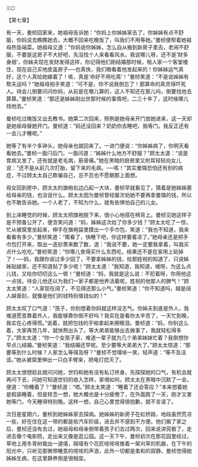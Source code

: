     三〇 

   【第七章】

   有一天，曼桢回家来，她祖母告诉她：“你妈上你姊姊家去了，你姊姊有点不舒服，你妈说去瞧瞧她去，大概不回来吃晚饭了，叫我们不用等她。”曼桢便帮着她祖母热饭端菜。她祖母又道：“你妈说你姊姊，怎么自从搬到新房子里去，老闹不舒服，不要是这房子不大好吧，先没找个人来看看风水。我说哪儿呀，还不是‘财多身弱’，你姊夫现在发财发得这样，你记得他们刚结婚那时候，租人家一个客堂楼住，现在自己买地皮盖房子──也真快，我们眼看着他发起来的！你姊姊运气真好，这个人真给她嫁着了！咳，真是‘命好不用吃斋’！”曼桢笑道：“不是说姊姊有帮夫运吗？”她祖母拍手笑道：“可不是，你不说我倒忘了！那算命的真灵得吓死人。待会儿倒要问问你妈，从前是在哪儿算的，这人不知还在那儿吗，倒要找他去算算。”曼桢笑道：“那还是姊姊刚出世那时候的事情吧，二三十年了，这时候哪儿找他去。”

   曼桢吃过晚饭又出去教书。她第二次回来，照例是她母亲开门放她进来，这一天却是她祖母替她开门。曼桢道：“妈还没回来？奶奶你去睡吧，我等门。我反正还有一会儿才睡呢。”

   她等了有半个多钟头，她母亲也就回来了。一进门便说：“你姊姊病了，你明天看看她去。”曼桢一面闩后门，一面问道：“姊姊什么地方不舒服？”顾太太道：“说是胃病又发了，还有就是老毛病，筋骨痛。”她在黑暗的厨房里又附耳轻轻向女儿说：“还不是从前几次打胎，留下来的毛病。──咳！”其实曼璐恐怕还有别的病症，不过顾太太自己欺骗自己，总不忍也不愿朝那上面想。

   母女回到房中，顾太太的旗袍右边凸起一大块，曼桢早就看见了，猜着是她姊姊塞给母亲的钱，也没说什么。顾太太因为曼桢曾经屡次劝她不要再拿曼璐的钱，所以也不敢告诉她。一个人老了，不知为什么，就有些惧怕自己的儿女。

   到上床睡觉的时候，顾太太把旗袍脱下来，很小心地搭在椅背上。曼桢见她这样子是不预备公开了，便含笑问道：“妈，姊姊这次给了你多少钱？”顾太太吃了一惊，忙从被窝里坐起来，伸手在旗袍袋里摸出一个手巾包，笑道：“我也不知道，我来看看有多少。”曼桢笑道：“甭看了，快睡下吧，你这样要着凉了。”她母亲还是把手巾包打开来，取出一迭钞票来数了数，道：“我说不要，她一定要我拿着，叫我买点什么吃吃。”曼桢笑道：“你哪儿舍得买什么东西吃，结果还不是在家用上贴掉了！──妈，我跟你说过多少回了，不要拿姊姊的钱，给那姓祝的知道了，只说姊姊贴娘家，还不知道贴了多少呢！”顾太太道：“我知道，我知道，嗳呀，为这么点儿钱，又给你叨叨这么一顿！”曼桢道：“妈，我就是这么说：不犯着呀，你用他这一点钱，待会儿他还以为我们一家子都是他养活着呢，姓祝的他那人的脾气！”顾太太笑道：“人家现在阔了，不见得还那么小气。”曼桢笑道：“你不知道吗，越是阔人越啬刻，就像是他们的钱特别值钱似的！”

   顾太太叹了口气道：“孩子，你别想着你妈就这样没志气。你姊夫到底是外人，我难道愿意靠着外人，我能够靠你倒不好吗？我实在是看你太辛苦了，一天忙到晚，我实在心疼得慌。”说着，就把包钱的手帕拿起来擦眼泪。曼桢道：“妈，你别这么着，大家再苦几年，就快熬出头了。等大弟弟能够出去做事了，我就轻松得多了。”顾太太道：“你一个女孩子家，难道一辈子就为几个弟弟妹妹忙着？我倒想你早点儿结婚。”曼桢笑道：“我结婚还早呢。至少要等大弟弟大了。”顾太太惊道：“那要等到什么时候？人家怎么等得及呀？”曼桢不觉噗哧一笑，轻声道：“等不及活该。”她从被窝里伸出一只白手臂来，把电灯捻灭了。

   顾太太很想趁此就问问她，世钧和她有没有私订终身。先探探她的口气，有机会就再问下去，问她可知道世钧的收入怎样，家境如何。顾太太在黑暗中沉默了一会，便道：“你睡着了？”曼桢道：“唔。”顾太太笑道：“睡着了还会答应？”本来想着她是假装睡着，但是转念一想，她大概也是十分疲倦了，在外面跑了一天，刚才又害她等门，今天睡得特别晚。这样一想，自己心里觉得很抱歉，就不言语了。

   次日是星期六，曼桢到她姊姊家去探病。她姊姊的新房子在虹桥路，地段虽然荒凉一些，好在住在这一带的都是些汽车阶级，进去并不感到不方便。他们搬了家之后，曼桢还没有去过，她祖母和母亲倒带着孩子们去过两次，回来说讲究极了，走进去像个电影院，走出来又像是逛公园。这一天下午，曼桢初次在那花园里经过，草地上用冬青树栽出一道墙，隔墙有个花匠吱吱吱推着一架刈草的机器，在下午的阳光中，只听见那微带睡意的吱吱的声浪，此外一切都是柔和的寂静。曼桢觉得她姊姊生病，在这里静养倒是很相宜。

